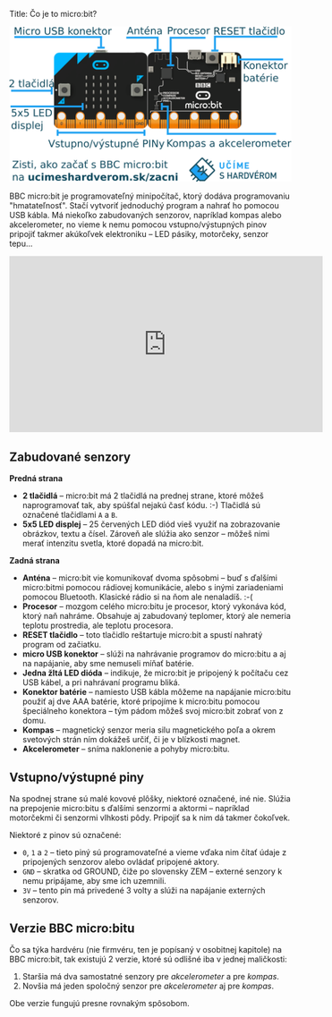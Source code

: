 Title:	Čo je to micro:bit?

![Image of micro:bit's parts](images/microbit_parts.png)

BBC micro:bit je programovateľný minipočítač, ktorý dodáva programovaniu "hmatateľnosť". Stačí vytvoriť jednoduchý
program a nahrať ho pomocou USB kábla. Má niekoľko zabudovaných senzorov, napríklad kompas alebo akcelerometer, no vieme
k nemu pomocou vstupno/výstupných pinov pripojiť takmer akúkoľvek elektroniku – LED pásiky, motorčeky, senzor tepu...

<iframe width="560" height="315" src="https://www.youtube.com/embed/gHa1Knk4V4Y" frameborder="0" allow="accelerometer; autoplay; encrypted-media; gyroscope; picture-in-picture" allowfullscreen></iframe>


## Zabudované senzory
**Predná strana**  

* **2 tlačidlá** – micro:bit má 2 tlačidlá na prednej strane, ktoré môžeš naprogramovať tak, aby spúšťal nejakú časť kódu. :-)
                 Tlačidlá sú označené tlačidlami  `A` a `B`.
* **5x5 LED displej** – 25 červených LED diód vieš využiť na zobrazovanie obrázkov, textu a čísel. Zároveň ale slúžia
                      ako senzor – môžeš nimi merať intenzitu svetla, ktoré dopadá na micro:bit.


**Zadná strana**  

* **Anténa** – micro:bit vie komunikovať dvoma spôsobmi – buď s ďalšími micro:bitmi pomocou rádiovej komunikácie, alebo
             s inými zariadeniami pomocou Bluetooth. Klasické rádio si na ňom ale nenaladíš. :-(
* **Procesor** – mozgom celého micro:bitu je procesor, ktorý vykonáva kód, ktorý naň nahráme. Obsahuje aj zabudovaný
               teplomer, ktorý ale nemeria teplotu prostredia, ale teplotu procesora.
* **RESET tlačidlo** – toto tlačidlo reštartuje micro:bit a spustí nahratý program od začiatku.
* **micro USB konektor** – slúži na nahrávanie programov do micro:bitu a aj na napájanie, aby sme nemuseli míňať
                         batérie.
* **Jedna žltá LED dióda** – indikuje, že micro:bit je pripojený k počítaču cez USB kábel, a pri nahrávaní programu
                           bliká.
* **Konektor batérie** – namiesto USB kábla môžeme na napájanie micro:bitu použiť aj dve AAA batérie, ktoré pripojíme
                         k micro:bitu pomocou špeciálneho konektora – tým pádom môžeš svoj micro:bit zobrať von z domu.
* **Kompas** – magnetický senzor meria silu magnetického poľa a okrem svetových strán ním dokážeš určiť, či je v 
             blízkosti magnet.
* **Akcelerometer** – sníma naklonenie a pohyby micro:bitu.

## Vstupno/výstupné piny
Na spodnej strane sú malé kovové plôšky, niektoré označené, iné nie. Slúžia na prepojenie micro:bitu s ďalšími senzormi
a aktormi – napríklad motorčekmi či senzormi vlhkosti pôdy. Pripojiť sa k nim dá takmer čokoľvek.

Niektoré z pinov sú označené:

* `0`, `1` a `2` – tieto piný sú programovateľné a vieme vďaka nim čítať údaje z pripojených senzorov alebo
                 ovládať pripojené aktory.
* `GND` – skratka od GROUND, čiže po slovensky ZEM – externé senzory k nemu pripájame, aby sme ich uzemnili.
* `3V` – tento pin má privedené 3 volty a slúži na napájanie externých senzorov.

## Verzie BBC micro:bitu
Čo sa týka hardvéru (nie firmvéru, ten je popísaný v osobitnej kapitole) na BBC micro:bit, tak existujú 2 verzie,
ktoré sú odlišné iba v jednej maličkosti:

1. Staršia má dva samostatné senzory pre *akcelerometer* a pre *kompas*.
2. Novšia má jeden spoločný senzor pre *akcelerometer* aj pre *kompas*.

Obe verzie fungujú presne rovnakým spôsobom.
